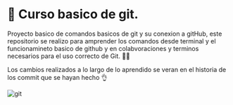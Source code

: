 #  🚀 Curso basico de git. 

Proyecto basico de comandos basicos de git y su conexion a gitHub, este repositorio se realizo para amprender los comandos desde terminal y el funcionamineto basico de github y en colabvoraciones y terminos necesarios para el uso correcto de Git. 🙂✨

Los cambios realizados a lo largo de lo aprendido se veran en el historia de los commit que se hayan hecho 👌

![git](https://media3.giphy.com/media/du3J3cXyzhj75IOgvA/200.webp?cid=ecf05e477jn1g5thf9y5m5xstlvbr1cqrwd9h183ipcsvivz&rid=200.webp&ct=g)
